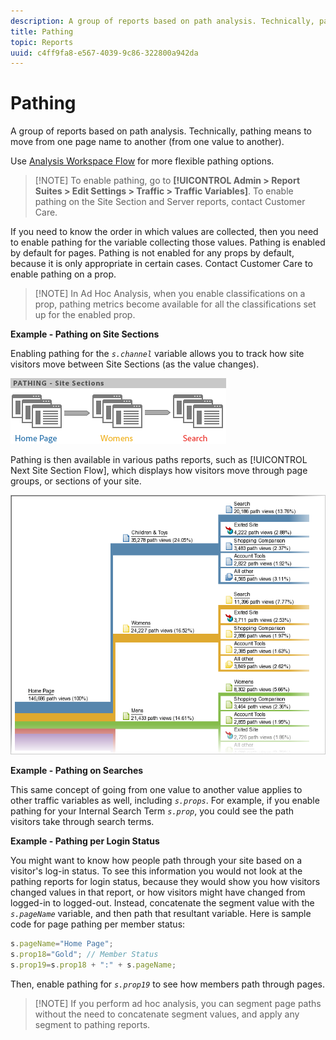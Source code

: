 ```yaml
---
description: A group of reports based on path analysis. Technically, pathing means to move from one page name to another (from one value to another).
title: Pathing
topic: Reports
uuid: c4ff9fa8-e567-4039-9c86-322800a942da
---
```


# Pathing

A group of reports based on path analysis. Technically, pathing means to move from one page name to another (from one value to another).

Use [Analysis Workspace Flow](https://docs.adobe.com/content/help/en/analytics/analyze/analysis-workspace/visualizations/fallout/fallout-flow.html) for more flexible pathing options.

>[!NOTE] To enable pathing, go to **[!UICONTROL Admin > Report Suites > Edit Settings > Traffic > Traffic Variables]**. To enable pathing on the Site Section and Server reports, contact Customer Care.

If you need to know the order in which values are collected, then you need to enable pathing for the variable collecting those values. Pathing is enabled by default for pages. Pathing is not enabled for any props by default, because it is only appropriate in certain cases. Contact Customer Care to enable pathing on a prop.

>[!NOTE] In Ad Hoc Analysis, when you enable classifications on a prop, pathing metrics become available for all the classifications set up for the enabled prop.

**Example - Pathing on Site Sections**

Enabling pathing for the *`s.channel`* variable allows you to track how site visitors move between Site Sections (as the value changes).

![](assets/path_sections.png)

Pathing is then available in various paths reports, such as [!UICONTROL Next Site Section Flow], which displays how visitors move through page groups, or sections of your site.

![](assets/paths_report.png)

**Example - Pathing on Searches**

This same concept of going from one value to another value applies to other traffic variables as well, including *`s.props`*. For example, if you enable pathing for your Internal Search Term *`s.prop`*, you could see the path visitors take through search terms.

**Example - Pathing per Login Status**

You might want to know how people path through your site based on a visitor's log-in status. To see this information you would not look at the pathing reports for login status, because they would show you how visitors changed values in that report, or how visitors might have changed from logged-in to logged-out. Instead, concatenate the segment value with the *`s.pageName`* variable, and then path that resultant variable. Here is sample code for page pathing per member status:

```js
s.pageName="Home Page"; 
s.prop18="Gold"; // Member Status 
s.prop19=s.prop18 + ":" + s.pageName;
```

Then, enable pathing for *`s.prop19`* to see how members path through pages.

>[!NOTE] If you perform ad hoc analysis, you can segment page paths without the need to concatenate segment values, and apply any segment to pathing reports.

